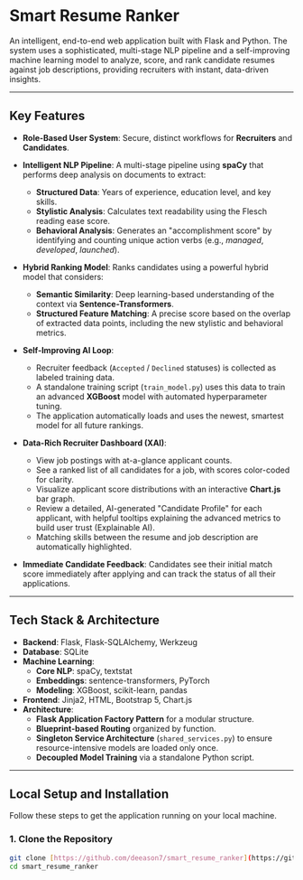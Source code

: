 # Smart Resume Ranker

An intelligent, end-to-end web application built with Flask and Python. The system uses a sophisticated, multi-stage NLP pipeline and a self-improving machine learning model to analyze, score, and rank candidate resumes against job descriptions, providing recruiters with instant, data-driven insights.



---
## Key Features

-   **Role-Based User System**: Secure, distinct workflows for **Recruiters** and **Candidates**.

-   **Intelligent NLP Pipeline**: A multi-stage pipeline using **spaCy** that performs deep analysis on documents to extract:
    -   **Structured Data**: Years of experience, education level, and key skills.
    -   **Stylistic Analysis**: Calculates text readability using the Flesch reading ease score.
    -   **Behavioral Analysis**: Generates an "accomplishment score" by identifying and counting unique action verbs (e.g., *managed*, *developed*, *launched*).

-   **Hybrid Ranking Model**: Ranks candidates using a powerful hybrid model that considers:
    -   **Semantic Similarity**: Deep learning-based understanding of the context via **Sentence-Transformers**.
    -   **Structured Feature Matching**: A precise score based on the overlap of extracted data points, including the new stylistic and behavioral metrics.

-   **Self-Improving AI Loop**:
    -   Recruiter feedback (`Accepted` / `Declined` statuses) is collected as labeled training data.
    -   A standalone training script (`train_model.py`) uses this data to train an advanced **XGBoost** model with automated hyperparameter tuning.
    -   The application automatically loads and uses the newest, smartest model for all future rankings.

-   **Data-Rich Recruiter Dashboard (XAI)**:
    -   View job postings with at-a-glance applicant counts.
    -   See a ranked list of all candidates for a job, with scores color-coded for clarity.
    -   Visualize applicant score distributions with an interactive **Chart.js** bar graph.
    -   Review a detailed, AI-generated "Candidate Profile" for each applicant, with helpful tooltips explaining the advanced metrics to build user trust (Explainable AI).
    -   Matching skills between the resume and job description are automatically highlighted.

-   **Immediate Candidate Feedback**: Candidates see their initial match score immediately after applying and can track the status of all their applications.

---
## Tech Stack & Architecture

-   **Backend**: Flask, Flask-SQLAlchemy, Werkzeug
-   **Database**: SQLite
-   **Machine Learning**:
    -   **Core NLP**: spaCy, textstat
    -   **Embeddings**: sentence-transformers, PyTorch
    -   **Modeling**: XGBoost, scikit-learn, pandas
-   **Frontend**: Jinja2, HTML, Bootstrap 5, Chart.js
-   **Architecture**:
    -   **Flask Application Factory Pattern** for a modular structure.
    -   **Blueprint-based Routing** organized by function.
    -   **Singleton Service Architecture** (`shared_services.py`) to ensure resource-intensive models are loaded only once.
    -   **Decoupled Model Training** via a standalone Python script.

---
## Local Setup and Installation

Follow these steps to get the application running on your local machine.

### 1. Clone the Repository
```bash
git clone [https://github.com/deeason7/smart_resume_ranker](https://github.com/deeason7/smart_resume_ranker)
cd smart_resume_ranker

